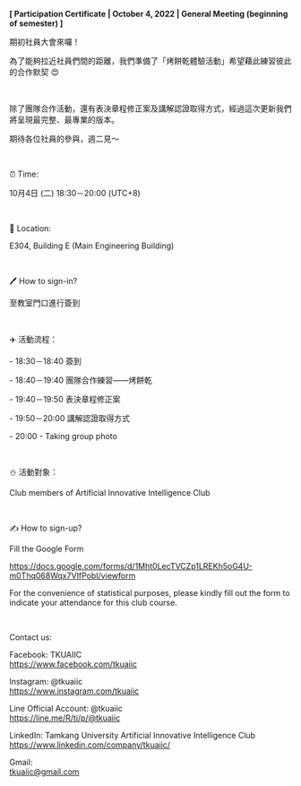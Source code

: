**[ Participation Certificate | October 4, 2022 | General Meeting (beginning of semester) ]**

期初社員大會來囉！

為了能夠拉近社員們間的距離，我們準備了「烤餅乾體驗活動」希望藉此練習彼此的合作默契 😍

&nbsp;

除了團隊合作活動，還有表決章程修正案及講解認證取得方式，經過這次更新我們將呈現最完整、最專業的版本。

期待各位社員的參與，週二見～

&nbsp;

⏰ Time:

10月4日 (二) 18:30－20:00 (UTC+8)

&nbsp;

📍 Location:

E304, Building E (Main Engineering Building)

&nbsp;

🖊️ How to sign-in?

至教室門口進行簽到

&nbsp;

✈️ 活動流程：

\- 18:30－18:40 簽到

\- 18:40－19:40 團隊合作練習——烤餅乾

\- 19:40－19:50 表決章程修正案

\- 19:50－20:00 講解認證取得方式

\- 20:00 - Taking group photo

&nbsp;

⛄️ 活動對象：

Club members of Artificial Innovative Intelligence Club

&nbsp;

✍️ How to sign-up?

Fill the Google Form

https://docs.google.com/forms/d/1Mht0LecTVCZp1LREKh5oG4U-m0Thq068Wqx7VIfPobI/viewform

For the convenience of statistical purposes, please kindly fill out the form to indicate your attendance for this club course.

&nbsp;

Contact us:

Facebook: TKUAIIC <br />https://www.facebook.com/tkuaiic

Instagram: @tkuaiic <br />https://www.instagram.com/tkuaiic

Line Official Account: @tkuaiic <br />https://line.me/R/ti/p/@tkuaiic

LinkedIn: Tamkang University Artificial Innovative Intelligence Club <br />https://www.linkedin.com/company/tkuaiic/

Gmail: <br />tkuaiic@gmail.com
